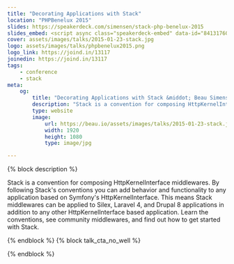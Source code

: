 ```yaml
---
title: "Decorating Applications with Stack"
location: "PHPBenelux 2015"
slides: https://speakerdeck.com/simensen/stack-php-benelux-2015
slides_embed: <script async class="speakerdeck-embed" data-id="841317608542013265ca7a8bc92715e4" data-ratio="1.77777777777778" src="//speakerdeck.com/assets/embed.js"></script>
cover: assets/images/talks/2015-01-23-stack.jpg
logo: assets/images/talks/phpbenelux2015.png
logo_link: https://joind.in/13117
joinedin: https://joind.in/13117
tags:
    - conference
    - stack
meta:
    og:
        title: "Decorating Applications with Stack &middot; Beau Simensen &middot; Dragonfly Development"
        description: "Stack is a convention for composing HttpKernelInterface middlewares. By following Stack's conventions you can add behavior and functionality to any application based on Symfony's HttpKernelInterface. This means Stack middlewares can be applied to Silex, Laravel 4, and Drupal 8 applications in addition to any other HttpKernelInterface based application. Learn the conventions, see community middlewares, and find out how to get started with Stack."
        type: website
        image:
            url: https://beau.io/assets/images/talks/2015-01-23-stack.jpg
            width: 1920
            height: 1080
            type: image/jpg

---
```

{% block description %}

Stack is a convention for composing HttpKernelInterface middlewares. By following Stack's conventions you can add behavior and functionality to any application based on Symfony's HttpKernelInterface. This means Stack middlewares can be applied to Silex, Laravel 4, and Drupal 8 applications in addition to any other HttpKernelInterface based application. Learn the conventions, see community middlewares, and find out how to get started with Stack.

{% endblock %}
{% block talk_cta_no_well %}
<script src="https://app.convertkit.com/landing_pages/766.js"></script>
{% endblock  %}

